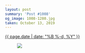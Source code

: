 ```yaml
---
layout: post
summary: 'Post #1008'
og_image: 1008-1280.jpg
taken: October 13, 2019
---
```


<div class="post">
 <time>
  <a href="/1008">
   {{ page.date | date: "%B %-d, %Y" }}
  </a>
 </time>
 <a href="/1008">
  <figure data-taken="10/13/2019">
   <img sizes="(min-width: 700px) 50vw, calc(100vw - 2rem)" src="{{ site.assets_url }}/1008-640.jpg" srcset="{{ site.assets_url }}/1008-320.jpg 320w, {{ site.assets_url }}/1008-640.jpg 640w, {{ site.assets_url }}/1008-960.jpg 960w, {{ site.assets_url }}/1008-1280.jpg 1280w"/>
  </figure>
 </a>
</div>
